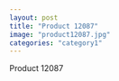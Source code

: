 ```yaml
---
layout: post
title: "Product 12087"
image: "product12087.jpg"
categories: "category1"
---
```

Product 12087
